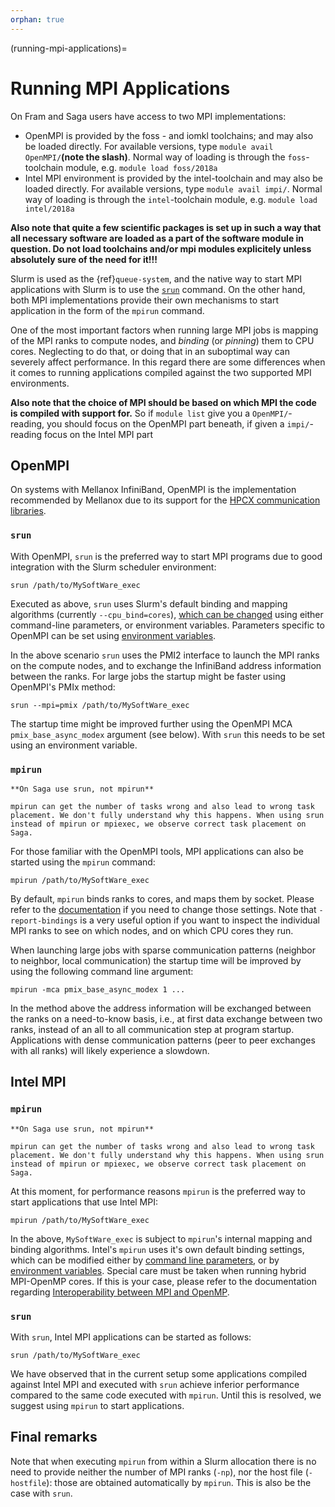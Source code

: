 ```yaml
---
orphan: true
---
```


(running-mpi-applications)=

# Running MPI Applications

On Fram and Saga users have access to two MPI implementations:

* OpenMPI is provided by the foss - and iomkl toolchains; and may also
  be loaded directly. For available versions, type `module avail
  OpenMPI/`**(note the slash)**. Normal way of loading is through the
  `foss`-toolchain module, e.g. `module load foss/2018a`
* Intel MPI environment is provided by the intel-toolchain and may
  also be loaded directly. For available versions, type `module avail
  impi/`. Normal way of loading is through the `intel`-toolchain
  module, e.g.  `module load intel/2018a`

**Also note that quite a few scientific packages is set up in such a
way that all necessary software are loaded as a part of the software
module in question. Do not load toolchains and/or mpi modules
explicitely unless absolutely sure of the need for it!!!**

Slurm is used as the {ref}`queue-system`, and the native
way to start MPI applications with Slurm is to use the
[`srun`](https://slurm.schedmd.com/srun.html) command. On the other
hand, both MPI implementations provide their own mechanisms to start
application in the form of the `mpirun` command.

One of the most important factors when running large MPI jobs is
mapping of the MPI ranks to compute nodes, and *binding* (or
*pinning*) them to CPU cores. Neglecting to do that, or doing that in
an suboptimal way can severely affect performance. In this regard
there are some differences when it comes to running applications
compiled against the two supported MPI environments.

**Also note that the choice of MPI should be based on which MPI the
code is compiled with support for.** So if `module list` give you a
`OpenMPI/`-reading, you should focus on the OpenMPI part beneath, if
given a `impi/`-reading focus on the Intel MPI part


## OpenMPI

On systems with Mellanox InfiniBand, OpenMPI is the implementation
recommended by Mellanox due to its support for the [HPCX
communication
libraries](https://docs.mellanox.com/category/hpcx).


### `srun`

With OpenMPI, `srun` is the preferred way to start MPI programs due to
good integration with the Slurm scheduler environment:

```
srun /path/to/MySoftWare_exec
```

Executed as above, `srun` uses Slurm's default binding and mapping
algorithms (currently `--cpu_bind=cores`), [which can be
changed](https://slurm.schedmd.com/srun.html) using either
command-line parameters, or environment variables. Parameters specific
to OpenMPI can be set using [environment
variables](https://www.open-mpi.org/faq/?category=tuning#setting-mca-params).

In the above scenario `srun` uses the PMI2 interface to launch the MPI
ranks on the compute nodes, and to exchange the InfiniBand address information between
the ranks. For large jobs the startup might be faster using OpenMPI's PMIx method:

```
srun --mpi=pmix /path/to/MySoftWare_exec
```

The startup time might be improved further using the OpenMPI MCA
`pmix_base_async_modex` argument (see below). With `srun` this needs to be
set using an environment variable.


### `mpirun`

```{warning}
**On Saga use srun, not mpirun**

mpirun can get the number of tasks wrong and also lead to wrong task
placement. We don't fully understand why this happens. When using srun
instead of mpirun or mpiexec, we observe correct task placement on Saga.
```

For those familiar with the OpenMPI tools, MPI applications can also
be started using the `mpirun` command:

```
mpirun /path/to/MySoftWare_exec
```

By default, `mpirun` binds ranks to cores, and maps them by
socket. Please refer to the
[documentation](https://www.open-mpi.org/doc/v2.1/man1/mpirun.1.php)
if you need to change those settings. Note that `-report-bindings` is
a very useful option if you want to inspect the individual MPI ranks
to see on which nodes, and on which CPU cores they run.

When launching large jobs with sparse communication patterns
(neighbor to neighbor, local communication) the startup time will be improved
by using the following command line argument:

```
mpirun -mca pmix_base_async_modex 1 ...
```
In the method above the address information will be exchanged between the ranks on a
need-to-know basis, i.e., at first data exchange between two ranks, instead of an all to all communication
step at program startup. Applications with dense communication patterns (peer to peer exchanges
with all ranks) will likely experience a slowdown.


## Intel MPI

### `mpirun`

```{warning}
**On Saga use srun, not mpirun**

mpirun can get the number of tasks wrong and also lead to wrong task
placement. We don't fully understand why this happens. When using srun
instead of mpirun or mpiexec, we observe correct task placement on Saga.
```

At this moment, for performance reasons `mpirun` is the preferred way
to start applications that use Intel MPI:

```
mpirun /path/to/MySoftWare_exec
```

In the above, `MySoftWare_exec` is subject to `mpirun`'s internal
mapping and binding algorithms. Intel's `mpirun` uses it's own default
binding settings, which can be modified either by [command line
parameters](https://software.intel.com/en-us/node/589999), or by
[environment
variables](https://software.intel.com/en-us/mpi-developer-reference-windows-environment-variables-for-process-pinning).
Special care must be taken when running hybrid MPI-OpenMP cores. If
this is your case, please refer to the documentation regarding
[Interoperability between MPI and
OpenMP](https://software.intel.com/en-us/mpi-developer-reference-windows-interoperability-with-openmp-api).


### `srun`

With `srun`, Intel MPI applications can be started as follows:

```
srun /path/to/MySoftWare_exec
```

We have observed that in the current setup some applications compiled
against Intel MPI and executed with `srun` achieve inferior
performance compared to the same code executed with `mpirun`. Until
this is resolved, we suggest using `mpirun` to start applications.


## Final remarks

Note that when executing `mpirun` from within a Slurm allocation there
is no need to provide neither the number of MPI ranks (`-np`), nor the
host file (`-hostfile`): those are obtained automatically by
`mpirun`.  This is also be the case with `srun`.

